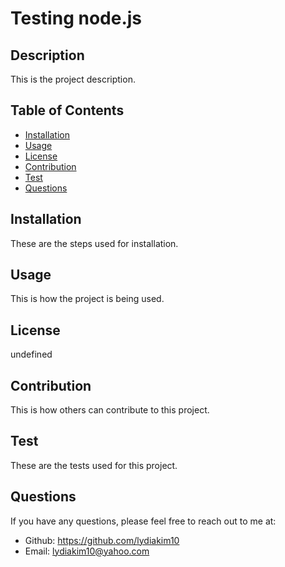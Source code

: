 # Testing node.js
  
  

  ## Description
  This is the project description.

  ## Table of Contents
  * [Installation](#installation)
  * [Usage](#usage)
  * [License](#license)
  * [Contribution](#contribution)
  * [Test](#test)
  * [Questions](#questions)

  ## Installation
  These are the steps used for installation.

  ## Usage
  This is how the project is being used.

  ## License
  undefined

  ## Contribution
  This is how others can contribute to this project.

  ## Test
  These are the tests used for this project.

  ## Questions
  If you have any questions, please feel free to reach out to me at:
  * Github: https://github.com/lydiakim10
  * Email: lydiakim10@yahoo.com
